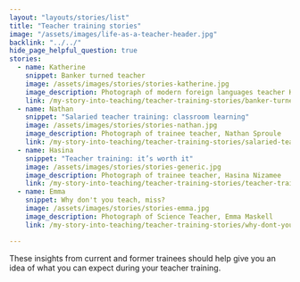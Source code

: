 ```yaml
---
layout: "layouts/stories/list"
title: "Teacher training stories"
image: "/assets/images/life-as-a-teacher-header.jpg"
backlink: "../../"
hide_page_helpful_question: true
stories:
  - name: Katherine
    snippet: Banker turned teacher
    image: /assets/images/stories/stories-katherine.jpg
    image_description: Photograph of modern foreign languages teacher Katherine Hills
    link: /my-story-into-teaching/teacher-training-stories/banker-turned-teacher
  - name: Nathan
    snippet: "Salaried teacher training: classroom learning"
    image: /assets/images/stories/stories-nathan.jpg
    image_description: Photograph of trainee teacher, Nathan Sproule
    link: /my-story-into-teaching/teacher-training-stories/salaried-teacher-training-classroom-learning
  - name: Hasina
    snippet: "Teacher training: it’s worth it"
    image: /assets/images/stories/stories-generic.jpg
    image_description: Photograph of trainee teacher, Hasina Nizamee
    link: /my-story-into-teaching/teacher-training-stories/teacher-training-its-worth-it
  - name: Emma
    snippet: Why don't you teach, miss?
    image: /assets/images/stories/stories-emma.jpg
    image_description: Photograph of Science Teacher, Emma Maskell
    link: /my-story-into-teaching/teacher-training-stories/why-dont-you-teach-miss

---
```


These insights from current and former trainees should help give you an idea of what you can expect during your teacher training.

